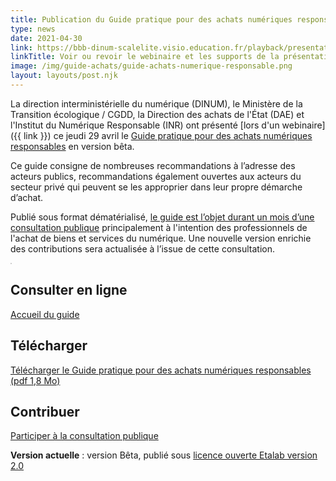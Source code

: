 ```yaml
---
title: Publication du Guide pratique pour des achats numériques responsables en version bêta
type: news
date: 2021-04-30
link: https://bbb-dinum-scalelite.visio.education.fr/playback/presentation/2.0/playback.html?meetingId=6a42dba1ce5f3be1330d9a211e7789aba4978511-1619707374388&t=0s
linkTitle: Voir ou revoir le webinaire et les supports de la présentation de ce guide
image: /img/guide-achats/guide-achats-numerique-responsable.png
layout: layouts/post.njk
---
```


La direction interministérielle du numérique (DINUM), le Ministère de la Transition écologique / CGDD, la Direction des achats de l'État (DAE) et l'Institut du Numérique Responsable (INR) ont présenté [lors d'un webinaire]({{ link }}) ce jeudi 29 avril le [Guide pratique pour des achats numériques responsables](/publications/guide-pratique-achats-numeriques-responsables/) en version bêta.

Ce guide consigne de nombreuses recommandations à l’adresse des acteurs publics, recommandations également ouvertes aux acteurs du secteur privé qui peuvent se les approprier dans leur propre démarche d’achat.

Publié sous format dématérialisé, [le guide est l’objet durant un mois d’une consultation publique](https://purpoz.com/consultation/guide-pour-des-achats-numeriques-responsables/presentation/presentation) principalement à l'intention des professionnels de l'achat de biens et services du numérique. Une nouvelle version enrichie des contributions sera actualisée à l’issue de cette consultation.

<div class="fr-grid-row fr-grid-row--gutters">
  <div class="fr-col-12 fr-col-md-6">
    <a target="_self" href="/docs/2021/guide-achats-numeriques-responsables-version-beta-avril-2021.pdf" title="Télécharger le Guide pratique pour des achats numériques responsables (pdf 1,8 Mo)"><img src="/img/guide-achats/couverture-guide-achats-numerique-responsable.png" class="fr-responsive-img" alt="" style="border: 1px solid #ccc"></a>
  </div>
  <div class="fr-col-12 fr-col-md-6">

## Consulter en ligne

<a class="fr-link fr-fi-arrow-right-line fr-link--icon-right" href="/publications/guide-pratique-achats-numeriques-responsables/">Accueil du guide</a>

## Télécharger

<a class="fr-link fr-fi-download-line fr-link--icon-left" target="_self" href="/docs/2021/guide-achats-numeriques-responsables-version-beta-avril-2021.pdf">Télécharger le Guide pratique pour des achats numériques responsables (pdf 1,8 Mo)</a>

## Contribuer

<a class="fr-link fr-fi-arrow-right-line fr-link--icon-right" href="https://purpoz.com/consultation/guide-pour-des-achats-numeriques-responsables/presentation/presentation">Participer à la consultation publique</a>

**Version actuelle** : version Bêta, publié sous [licence ouverte Etalab version 2.0](https://github.com/etalab/licence-ouverte/blob/master/LO.md)

  </div>
</div>
